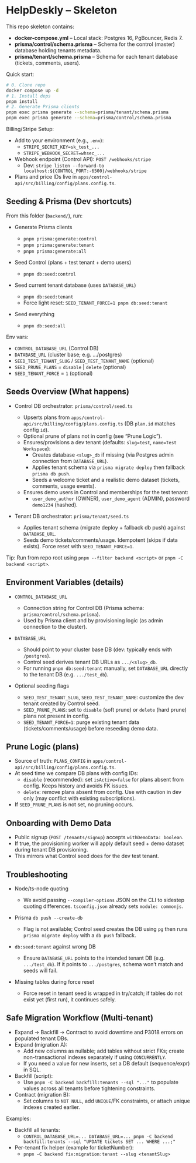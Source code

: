 # HelpDeskly – Skeleton

This repo skeleton contains:

- **docker-compose.yml** – Local stack: Postgres 16, PgBouncer, Redis 7.
- **prisma/control/schema.prisma** – Schema for the control (master) database holding tenants metadata.
- **prisma/tenant/schema.prisma** – Schema for each tenant database (tickets, comments, users).

Quick start:

```bash
# 0. Clone repo
docker compose up -d
# 1. Install deps
pnpm install
# 2. Generate Prisma clients
pnpm exec prisma generate --schema=prisma/tenant/schema.prisma
pnpm exec prisma generate --schema=prisma/control/schema.prisma
```

Billing/Stripe Setup:

- Add to your environment (e.g., `.env`):
  - `STRIPE_SECRET_KEY=sk_test_...`
  - `STRIPE_WEBHOOK_SECRET=whsec_...`
- Webhook endpoint (Control API): `POST /webhooks/stripe`
  - Dev: `stripe listen --forward-to localhost:${CONTROL_PORT:-6500}/webhooks/stripe`
- Plans and price IDs live in `apps/control-api/src/billing/config/plans.config.ts`.
## Seeding & Prisma (Dev shortcuts)

From this folder (`backend/`), run:

- Generate Prisma clients
  - `pnpm prisma:generate:control`
  - `pnpm prisma:generate:tenant`
  - `pnpm prisma:generate:all`

- Seed Control (plans + test tenant + demo users)
  - `pnpm db:seed:control`

- Seed current tenant database (uses `DATABASE_URL`)
  - `pnpm db:seed:tenant`
  - Force light reset: `SEED_TENANT_FORCE=1 pnpm db:seed:tenant`

- Seed everything
  - `pnpm db:seed:all`

Env vars:
- `CONTROL_DATABASE_URL` (Control DB)
- `DATABASE_URL` (cluster base; e.g. .../postgres)
- `SEED_TEST_TENANT_SLUG` / `SEED_TEST_TENANT_NAME` (optional)
- `SEED_PRUNE_PLANS` = `disable` | `delete` (optional)
- `SEED_TENANT_FORCE` = `1` (optional)

## Seeds Overview (What happens)

- Control DB orchestrator: `prisma/control/seed.ts`
  - Upserts plans from `apps/control-api/src/billing/config/plans.config.ts` (DB `plan.id` matches config `id`).
  - Optional prune of plans not in config (see “Prune Logic”).
  - Ensures/provisions a dev tenant (defaults: `slug=test`, `name=Test Workspace`):
    - Creates database `<slug>_db` if missing (via Postgres admin connection from `DATABASE_URL`).
    - Applies tenant schema via `prisma migrate deploy` then fallback `prisma db push`.
    - Seeds a welcome ticket and a realistic demo dataset (tickets, comments, usage events).
  - Ensures demo users in Control and memberships for the test tenant:
    - `user_demo_author` (OWNER), `user_demo_agent` (ADMIN), password `demo1234` (hashed).

- Tenant DB orchestrator: `prisma/tenant/seed.ts`
  - Applies tenant schema (migrate deploy + fallback db push) against `DATABASE_URL`.
  - Seeds demo tickets/comments/usage. Idempotent (skips if data exists). Force reset with `SEED_TENANT_FORCE=1`.

Tip: Run from repo root using `pnpm --filter backend <script>` or `pnpm -C backend <script>`.

## Environment Variables (details)

- `CONTROL_DATABASE_URL`
  - Connection string for Control DB (Prisma schema: `prisma/control/schema.prisma`).
  - Used by Prisma client and by provisioning logic (as admin connection to the cluster).

- `DATABASE_URL`
  - Should point to your cluster base DB (dev: typically ends with `/postgres`).
  - Control seed derives tenant DB URLs as `.../<slug>_db`.
  - For running `pnpm db:seed:tenant` manually, set `DATABASE_URL` directly to the tenant DB (e.g. `.../test_db`).

- Optional seeding flags
  - `SEED_TEST_TENANT_SLUG`, `SEED_TEST_TENANT_NAME`: customize the dev tenant created by Control seed.
  - `SEED_PRUNE_PLANS`: set to `disable` (soft prune) or `delete` (hard prune) plans not present in config.
  - `SEED_TENANT_FORCE=1`: purge existing tenant data (tickets/comments/usage) before reseeding demo data.

## Prune Logic (plans)

- Source of truth: `PLANS_CONFIG` in `apps/control-api/src/billing/config/plans.config.ts`.
- At seed time we compare DB plans with config IDs:
  - `disable` (recommended): set `isActive=false` for plans absent from config. Keeps history and avoids FK issues.
  - `delete`: remove plans absent from config. Use with caution in dev only (may conflict with existing subscriptions).
- If `SEED_PRUNE_PLANS` is not set, no pruning occurs.

## Onboarding with Demo Data

- Public signup (`POST /tenants/signup`) accepts `withDemoData: boolean`.
- If true, the provisioning worker will apply default seed + demo dataset during tenant DB provisioning.
- This mirrors what Control seed does for the dev test tenant.

## Troubleshooting

- Node/ts-node quoting
  - We avoid passing `--compiler-options` JSON on the CLI to sidestep quoting differences. `tsconfig.json` already sets `module: commonjs`.

- Prisma `db push --create-db`
  - Flag is not available; Control seed creates the DB using `pg` then runs `prisma migrate deploy` with a `db push` fallback.

- `db:seed:tenant` against wrong DB
  - Ensure `DATABASE_URL` points to the intended tenant DB (e.g. `.../test_db`). If it points to `.../postgres`, schema won’t match and seeds will fail.

- Missing tables during force reset
  - Force reset in tenant seed is wrapped in try/catch; if tables do not exist yet (first run), it continues safely.

## Safe Migration Workflow (Multi‑tenant)

- Expand → Backfill → Contract to avoid downtime and P3018 errors on populated tenant DBs.
- Expand (migration A):
  - Add new columns as nullable; add tables without strict FKs; create non-transactional indexes separately if using `CONCURRENTLY`.
  - If you need a value for new inserts, set a DB default (sequence/expr) in SQL.
- Backfill (script):
  - Use `pnpm -C backend backfill:tenants --sql "..."` to populate values across all tenants before tightening constraints.
- Contract (migration B):
  - Set columns to `NOT NULL`, add `UNIQUE`/FK constraints, or attach unique indexes created earlier.

Examples:
- Backfill all tenants:
  - `CONTROL_DATABASE_URL=... DATABASE_URL=... pnpm -C backend backfill:tenants --sql "UPDATE tickets SET ... WHERE ...;"`
- Per-tenant fix helper (example for ticketNumber):
  - `pnpm -C backend fix:migration:tenant --slug <tenantSlug>`
